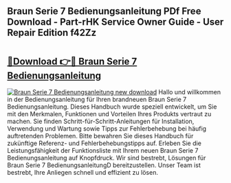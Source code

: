 ## Braun Serie 7 Bedienungsanleitung PDf Free Download - Part-rHK Service Owner Guide - User Repair Edition f42Zz

# <h2><a href="http://df02m0.blite.top/?on=Braun+Serie+7+Bedienungsanleitung">🔗Download 👉🔴 Braun Serie 7 Bedienungsanleitung</a></h2>

[![Braun Serie 7 Bedienungsanleitung new download](https://i.imgur.com/lujVjoI.png)](http://df02m0.blite.top/?on=Braun+Serie+7+Bedienungsanleitung)
Hallo und willkommen in der Bedienungsanleitung für Ihren brandneuen Braun Serie 7 Bedienungsanleitung. Dieses Handbuch wurde speziell entwickelt, um Sie mit den Merkmalen, Funktionen und Vorteilen Ihres Produkts vertraut zu machen. Sie finden Schritt-für-Schritt-Anleitungen für Installation, Verwendung und Wartung sowie Tipps zur Fehlerbehebung bei häufig auftretenden Problemen. Bitte bewahren Sie dieses Handbuch für zukünftige Referenz- und Fehlerbehebungstipps auf. Erleben Sie die Leistungsfähigkeit der Funktionsliste mit Ihrem neuen Braun Serie 7 Bedienungsanleitung auf Knopfdruck. Wir sind bestrebt, Lösungen für Braun Serie 7 BedienungsanleitungD bereitzustellen. Unser Team ist bestrebt, Ihre Anliegen schnell und effizient zu lösen.
